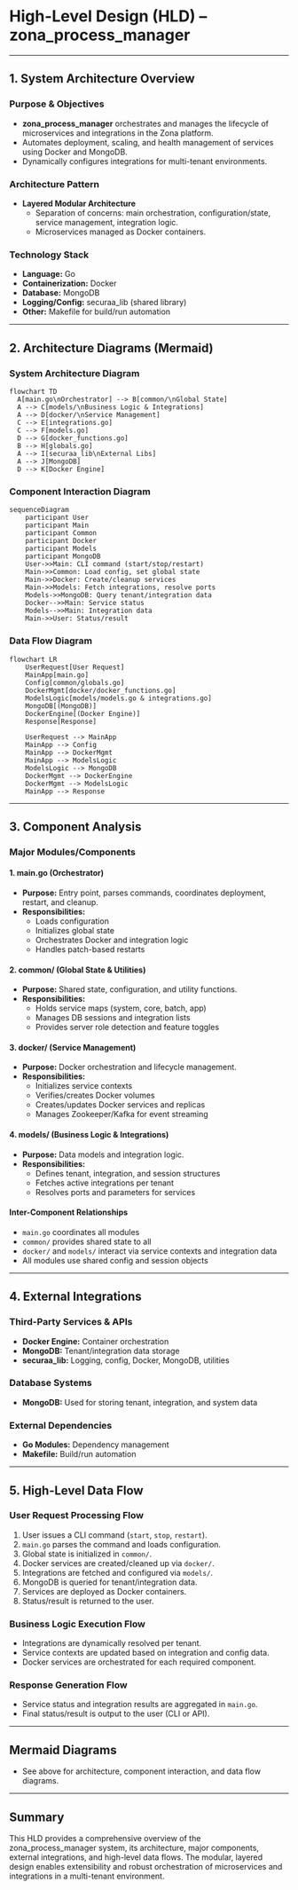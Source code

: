 # High-Level Design (HLD) – zona_process_manager

---

## 1. System Architecture Overview

### Purpose & Objectives
- **zona_process_manager** orchestrates and manages the lifecycle of microservices and integrations in the Zona platform.
- Automates deployment, scaling, and health management of services using Docker and MongoDB.
- Dynamically configures integrations for multi-tenant environments.

### Architecture Pattern
- **Layered Modular Architecture**
  - Separation of concerns: main orchestration, configuration/state, service management, integration logic.
  - Microservices managed as Docker containers.

### Technology Stack
- **Language:** Go
- **Containerization:** Docker
- **Database:** MongoDB
- **Logging/Config:** securaa_lib (shared library)
- **Other:** Makefile for build/run automation

---

## 2. Architecture Diagrams (Mermaid)

### System Architecture Diagram
```mermaid
flowchart TD
  A[main.go\nOrchestrator] --> B[common/\nGlobal State]
  A --> C[models/\nBusiness Logic & Integrations]
  A --> D[docker/\nService Management]
  C --> E[integrations.go]
  C --> F[models.go]
  D --> G[docker_functions.go]
  B --> H[globals.go]
  A --> I[securaa_lib\nExternal Libs]
  A --> J[MongoDB]
  D --> K[Docker Engine]
```

### Component Interaction Diagram
```mermaid
sequenceDiagram
    participant User
    participant Main
    participant Common
    participant Docker
    participant Models
    participant MongoDB
    User->>Main: CLI command (start/stop/restart)
    Main->>Common: Load config, set global state
    Main->>Docker: Create/cleanup services
    Main->>Models: Fetch integrations, resolve ports
    Models->>MongoDB: Query tenant/integration data
    Docker-->>Main: Service status
    Models-->>Main: Integration data
    Main->>User: Status/result
```

### Data Flow Diagram
```mermaid
flowchart LR
    UserRequest[User Request]
    MainApp[main.go]
    Config[common/globals.go]
    DockerMgmt[docker/docker_functions.go]
    ModelsLogic[models/models.go & integrations.go]
    MongoDB[(MongoDB)]
    DockerEngine[(Docker Engine)]
    Response[Response]

    UserRequest --> MainApp
    MainApp --> Config
    MainApp --> DockerMgmt
    MainApp --> ModelsLogic
    ModelsLogic --> MongoDB
    DockerMgmt --> DockerEngine
    DockerMgmt --> ModelsLogic
    MainApp --> Response
```

---

## 3. Component Analysis

### Major Modules/Components

#### 1. main.go (Orchestrator)
- **Purpose:** Entry point, parses commands, coordinates deployment, restart, and cleanup.
- **Responsibilities:**
  - Loads configuration
  - Initializes global state
  - Orchestrates Docker and integration logic
  - Handles patch-based restarts

#### 2. common/ (Global State & Utilities)
- **Purpose:** Shared state, configuration, and utility functions.
- **Responsibilities:**
  - Holds service maps (system, core, batch, app)
  - Manages DB sessions and integration lists
  - Provides server role detection and feature toggles

#### 3. docker/ (Service Management)
- **Purpose:** Docker orchestration and lifecycle management.
- **Responsibilities:**
  - Initializes service contexts
  - Verifies/creates Docker volumes
  - Creates/updates Docker services and replicas
  - Manages Zookeeper/Kafka for event streaming

#### 4. models/ (Business Logic & Integrations)
- **Purpose:** Data models and integration logic.
- **Responsibilities:**
  - Defines tenant, integration, and session structures
  - Fetches active integrations per tenant
  - Resolves ports and parameters for services

#### Inter-Component Relationships
- `main.go` coordinates all modules
- `common/` provides shared state to all
- `docker/` and `models/` interact via service contexts and integration data
- All modules use shared config and session objects

---

## 4. External Integrations

### Third-Party Services & APIs
- **Docker Engine:** Container orchestration
- **MongoDB:** Tenant/integration data storage
- **securaa_lib:** Logging, config, Docker, MongoDB, utilities

### Database Systems
- **MongoDB:** Used for storing tenant, integration, and system data

### External Dependencies
- **Go Modules:** Dependency management
- **Makefile:** Build/run automation

---

## 5. High-Level Data Flow

### User Request Processing Flow
1. User issues a CLI command (`start`, `stop`, `restart`).
2. `main.go` parses the command and loads configuration.
3. Global state is initialized in `common/`.
4. Docker services are created/cleaned up via `docker/`.
5. Integrations are fetched and configured via `models/`.
6. MongoDB is queried for tenant/integration data.
7. Services are deployed as Docker containers.
8. Status/result is returned to the user.

### Business Logic Execution Flow
- Integrations are dynamically resolved per tenant.
- Service contexts are updated based on integration and config data.
- Docker services are orchestrated for each required component.

### Response Generation Flow
- Service status and integration results are aggregated in `main.go`.
- Final status/result is output to the user (CLI or API).

---

## Mermaid Diagrams
- See above for architecture, component interaction, and data flow diagrams.

---

## Summary
This HLD provides a comprehensive overview of the zona_process_manager system, its architecture, major components, external integrations, and high-level data flows. The modular, layered design enables extensibility and robust orchestration of microservices and integrations in a multi-tenant environment.
